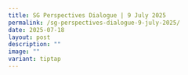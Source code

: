 ```yaml
---
title: SG Perspectives Dialogue | 9 July 2025
permalink: /sg-perspectives-dialogue-9-july-2025/
date: 2025-07-18
layout: post
description: ""
image: ""
variant: tiptap
---
```

